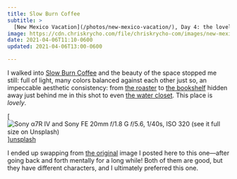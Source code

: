 ```yaml
---
title: Slow Burn Coffee
subtitle: >
  [New Mexico Vacation](/photos/new-mexico-vacation/), Day 4: the loveliest space I have yet seen in the city.
image: https://cdn.chriskrycho.com/file/chriskrycho-com/images/new-mexico-vacation/20210406-thumb.jpg
date: 2021-04-06T11:10-0600
updated: 2021-04-06T13:00-0600

---
```


I walked into [Slow Burn Coffee][sbc] and the beauty of the space stopped me still: full of light, many colors balanced against each other just so, an impeccable aesthetic consistency: from [the roaster][roaster] to [the bookshelf][bookshelf] hidden away just behind me in this shot to even [the water closet][water-closet]. This place is *lovely*.

[sbc]: https://www.slowburncoffee.com
[roaster]: https://unsplash.com/photos/cUyXxE9ixiw
[bookshelf]: https://unsplash.com/photos/W866o9EDbLk
[water-closet]: https://unsplash.com/photos/m9vIxJ_10yc

[![Sony α7R IV and Sony FE 20mm 𝑓/1.8 G  
𝑓/5.6, 1/40s, <abbr>ISO</abbr> 320  
[(see it full size on Unsplash)][unsplash]](https://cdn.chriskrycho.com/file/chriskrycho-com/images/new-mexico-vacation/20210406-thumb.jpg)][unsplash]

[unsplash]: https://unsplash.com/photos/9xz8TsW4Zr8

<div class='callout'>

I ended up swapping from [the original][orig] image I posted here to this one—after going back and forth mentally for a long while! Both of them are good, but they have different characters, and I ultimately preferred this one.

</div>

[orig]: https://unsplash.com/photos/QQGX3Xpbz9k
